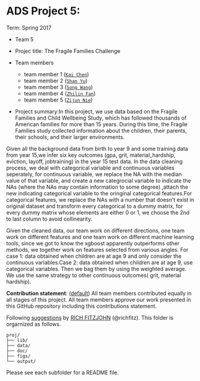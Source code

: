 # ADS Project 5: 

Term: Spring 2017

+ Team 5
+ Projec title: The Fragile Families Challenge
+ Team members
	+ team member 1 ([`Kai Chen`](https://github.com/KaiChenColumbia))
	+ team member 2 ([`Shan Yu`](https://github.com/yshany))
	+ team member 3 ([`Song Wang`](https://github.com/SongWang2017))
	+ team member 4 ([`Zhilin Fan`](https://github.com/zf2169))
	+ team member 5 ([`Zijun Nie`](https://github.com/zn2146))
	
+ Project summary:In this project, we use data based on the Fragile Families and Child Wellbeing Study, which has followed thousands of American families for more than 15 years. During this time, the Fragile Families study collected information about the children, their parents, their schools, and their larger environments.

Given all the background data from birth to year 9 and some training data from year 15,we infer six key outcomes (gpa, grit, material_hardship, eviction, layoff, jobtraining) in the year 15 test data. In the data cleaning process, we deal with categorical variable and continuous variables seperately, for continuous variable, we replace the NA with the median value of that variable, and create a new categrocial variable to indicate the NAs (where the NAs may contain information to some degree) ,attach the new indicating categorical variable to the oringinal categorical features.For categorical features, we replace the NAs with a number that doesn't exist in original dataset and transform every categorical to a dummy matrix, for every dummy matrix whose elements are either 0 or 1, we choose the 2nd to last column to avoid collinearity. 

Given the cleaned data, our team work on different directions, one team work on different features and one team work on different machine learning tools, since we got to know the xgboost apparently outperforms other methods, we together work on features selected from various angles. For case 1: data obtained when children are at age 9 and only consider the continuous variables.Case 2: data obtained when children are at age 9, use categorical variables. Then we bag them by using the weighted average. We use the same strategy to other continuous outcomes( grit, material hardship).
	
**Contribution statement**: ([default](doc/a_note_on_contributions.md)) All team members contributed equally in all stages of this project. All team members approve our work presented in this GitHub repository including this contributions statement. 

Following [suggestions](http://nicercode.github.io/blog/2013-04-05-projects/) by [RICH FITZJOHN](http://nicercode.github.io/about/#Team) (@richfitz). This folder is orgarnized as follows.

```
proj/
├── lib/
├── data/
├── doc/
├── figs/
└── output/
```

Please see each subfolder for a README file.
